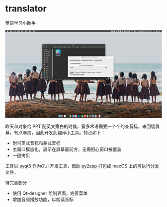 # translator
英语学习小助手

![展示图](/show.jpg)


昨天和对象给 PPT 配英文旁白的时候，蛮多术语需要一个个的查音标，来回切屏幕，有点麻烦，因此开发此翻译小工具。特点如下：

- 附带英式音标和美式音标
- 主窗口模态化，展示在屏幕最前方，无需担心窗口被覆盖
- 一键拷贝


工具以 pyqt5 作为GUI 开发工具，借助 py2app 打包成 macOS 上的可执行分发文件。

待完善部分：

- 使用 Qt-designer 绘制界面，完善菜单
- 增加音频播放功能，以朗读音标
